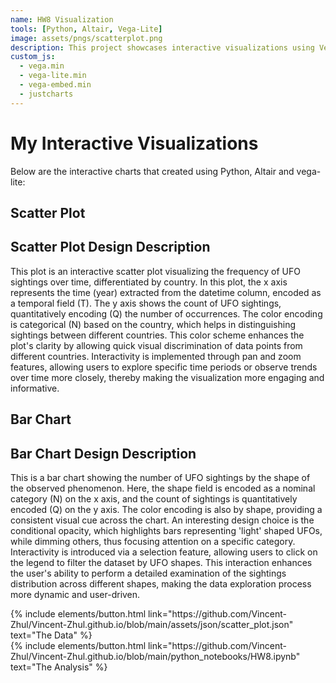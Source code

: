 ```yaml
---
name: HW8 Visualization
tools: [Python, Altair, Vega-Lite]
image: assets/pngs/scatterplot.png
description: This project showcases interactive visualizations using Vega-Lite.
custom_js:
  - vega.min
  - vega-lite.min
  - vega-embed.min
  - justcharts
---
```

# My Interactive Visualizations

Below are the interactive charts that created using Python, Altair and vega-lite:

## Scatter Plot

<vegachart schema-url="{{ site.baseurl }}/assets/json/scatter_plot.json" style="width: 100%"></vegachart>


## Scatter Plot Design Description

This plot is an interactive scatter plot visualizing the frequency of UFO sightings over time, differentiated by country. In this plot, the x axis represents the time (year) extracted from the datetime column, encoded as a temporal field (T). The y axis shows the count of UFO sightings, quantitatively encoding (Q) the number of occurrences. The color encoding is categorical (N) based on the country, which helps in distinguishing sightings between different countries. This color scheme enhances the plot's clarity by allowing quick visual discrimination of data points from different countries. Interactivity is implemented through pan and zoom features, allowing users to explore specific time periods or observe trends over time more closely, thereby making the visualization more engaging and informative.

## Bar Chart
<vegachart schema-url="{{ site.baseurl }}/assets/json/bar_chart.json" style="width: 100%"></vegachart>

## Bar Chart Design Description

This is a bar chart showing the number of UFO sightings by the shape of the observed phenomenon. Here, the shape field is encoded as a nominal category (N) on the x axis, and the count of sightings is quantitatively encoded (Q) on the y axis. The color encoding is also by shape, providing a consistent visual cue across the chart. An interesting design choice is the conditional opacity, which highlights bars representing 'light' shaped UFOs, while dimming others, thus focusing attention on a specific category. Interactivity is introduced via a selection feature, allowing users to click on the legend to filter the dataset by UFO shapes. This interaction enhances the user's ability to perform a detailed examination of the sightings distribution across different shapes, making the data exploration process more dynamic and user-driven.


<div class="left">
{% include elements/button.html link="https://github.com/Vincent-Zhul/Vincent-Zhul.github.io/blob/main/assets/json/scatter_plot.json" text="The Data" %}
</div>

<div class="right">
{% include elements/button.html link="https://github.com/Vincent-Zhul/Vincent-Zhul.github.io/blob/main/python_notebooks/HW8.ipynb" text="The Analysis" %}
</div>

